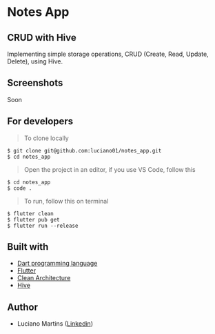 # Notes App 

## CRUD with Hive

Implementing simple storage operations, CRUD (Create, Read, Update, Delete), using Hive.

## Screenshots
Soon

## For developers
> To clone locally
```
$ git clone git@github.com:luciano01/notes_app.git
$ cd notes_app
```
> Open the project in an editor, if you use VS Code, follow this
```
$ cd notes_app
$ code .
```
> To run, follow this on terminal
```
$ flutter clean
$ flutter pub get
$ flutter run --release
```

## Built with
- [Dart programming language](https://dart.dev/)
- [Flutter](https://flutter.dev/)
- [Clean Architecture](https://blog.cleancoder.com/uncle-bob/2012/08/13/the-clean-architecture.html)
- [Hive](https://pub.dev/packages/hive)

## Author
- Luciano Martins ([Linkedin](https://br.linkedin.com/in/luciano01))